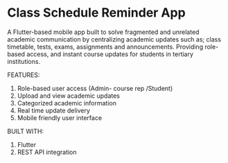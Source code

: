 # Class Schedule Reminder App 

A Flutter-based mobile app built to solve fragmented and unrelated academic communication by centralizing academic updates such as; class timetable, tests, exams, assignments and announcements. Providing role-based access, and instant course updates for students in tertiary institutions.

FEATURES: 
1. Role-based user access (Admin- course rep /Student)
2. Upload and view academic updates
3. Categorized academic information
4. Real time update delivery
5. Mobile friendly user interface

BUILT WITH: 
1. Flutter
2. REST API integration 
